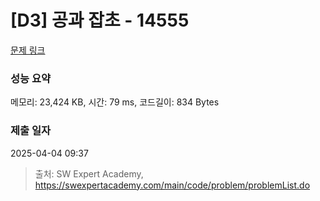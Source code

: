 # [D3] 공과 잡초 - 14555 

[문제 링크](https://swexpertacademy.com/main/code/problem/problemDetail.do?contestProbId=AYGtoa3qARcDFARC) 

### 성능 요약

메모리: 23,424 KB, 시간: 79 ms, 코드길이: 834 Bytes

### 제출 일자

2025-04-04 09:37



> 출처: SW Expert Academy, https://swexpertacademy.com/main/code/problem/problemList.do